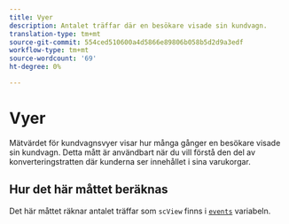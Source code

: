 ```yaml
---
title: Vyer
description: Antalet träffar där en besökare visade sin kundvagn.
translation-type: tm+mt
source-git-commit: 554ced510600a4d5866e89806b058b5d2d9a3edf
workflow-type: tm+mt
source-wordcount: '69'
ht-degree: 0%

---
```



# Vyer

Mätvärdet för kundvagnsvyer visar hur många gånger en besökare visade sin kundvagn. Detta mått är användbart när du vill förstå den del av konverteringstratten där kunderna ser innehållet i sina varukorgar.

## Hur det här måttet beräknas

Det här måttet räknar antalet träffar som `scView` finns i [`events`](/help/implement/vars/page-vars/events/events-overview.md) variabeln.
